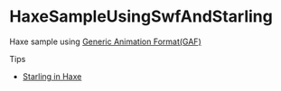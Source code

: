 HaxeSampleUsingSwfAndStarling
=============================
Haxe sample using [Generic Animation Format(GAF)](http://gafmedia.com/)

Tips

* [Starling in Haxe](https://gist.github.com/tmskst/9912248)

